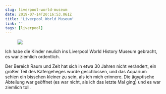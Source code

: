 ```yaml
---
slug: liverpool-world-museum
date: 2019-07-14T20:16:53.061Z
title: 'Liverpool World Museum'
link: ''
tags: [liverpool]
---
```


<figure><img src="/images/2019-07-14-liverpool-world-museum-0.jpeg"></figure>

Ich habe die Kinder neulich ins Liverpool World History Museum gebracht, es war ziemlich ordentlich.

Der Bereich Raum und Zeit hat sich in etwa 30 Jahren nicht verändert, ein großer Teil des Käfergeheges wurde geschlossen, und das Aquarium schien ein bisschen kleiner zu sein, als ich mich erinnere. Die ägyptische Abteilung war geöffnet (es war nicht, als ich das letzte Mal ging) und es war ziemlich toll.
